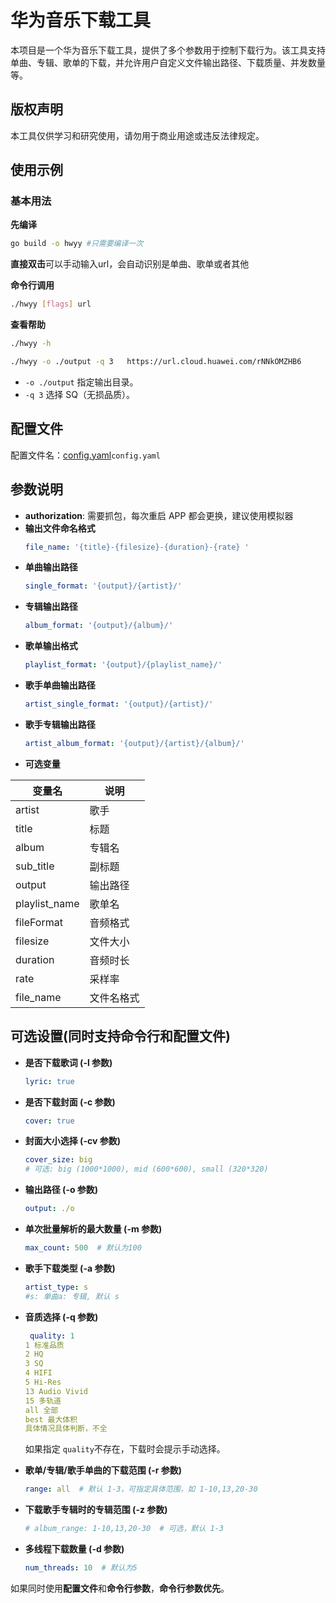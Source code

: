 # 华为音乐下载工具

本项目是一个华为音乐下载工具，提供了多个参数用于控制下载行为。该工具支持单曲、专辑、歌单的下载，并允许用户自定义文件输出路径、下载质量、并发数量等。
## 版权声明
本工具仅供学习和研究使用，请勿用于商业用途或违反法律规定。

## 使用示例
###  基本用法
**先编译**
```sh
go build -o hwyy #只需要编译一次
```
**直接双击**可以手动输入url，会自动识别是单曲、歌单或者其他

**命令行调用**
```sh
./hwyy [flags] url
```
**查看帮助**
```sh
./hwyy -h 
```
```sh
./hwyy -o ./output -q 3   https://url.cloud.huawei.com/rNNkOMZHB6
```
- `-o ./output` 指定输出目录。
- `-q 3` 选择 SQ（无损品质）。


## 配置文件
配置文件名：[config.yaml](config.yaml)`config.yaml`
## 参数说明
- **authorization**: 需要抓包，每次重启 APP 都会更换，建议使用模拟器
- **输出文件命名格式**
    ```yaml
    file_name: '{title}-{filesize}-{duration}-{rate} '
    ```
- **单曲输出路径**
  ```yaml
  single_format: '{output}/{artist}/'
  ```
- **专辑输出路径**
  ```yaml
  album_format: '{output}/{album}/'
  ```
- **歌单输出格式**
  ```yaml
  playlist_format: '{output}/{playlist_name}/'
  ```
- **歌手单曲输出路径**
  ```yaml
  artist_single_format: '{output}/{artist}/'
  ```
- **歌手专辑输出路径**
  ```yaml
  artist_album_format: '{output}/{artist}/{album}/'
  ```
- **可选变量**

| 变量名         | 说明       |
|--------------|----------|
| artist      | 歌手       |
| title       | 标题       |
| album       | 专辑名     |
| sub_title   | 副标题     |
| output      | 输出路径   |
| playlist_name | 歌单名   |
| fileFormat  | 音频格式   |
| filesize    | 文件大小   |
| duration    | 音频时长   |
| rate        | 采样率     |
| file_name   | 文件名格式 |

## 可选设置(同时支持命令行和配置文件)
- **是否下载歌词 (-l 参数)**
  ```yaml
  lyric: true
  ```
- **是否下载封面 (-c 参数)**
  ```yaml
  cover: true
  ```
- **封面大小选择 (-cv 参数)**
  ```yaml
  cover_size: big  
  # 可选: big (1000*1000), mid (600*600), small (320*320)
  ```
- **输出路径 (-o 参数)**
  ```yaml
  output: ./o
  ```
- **单次批量解析的最大数量 (-m 参数)**
  ```yaml
  max_count: 500  # 默认为100
  ```
- **歌手下载类型 (-a 参数)**
  ```yaml
  artist_type: s  
  #s: 单曲a: 专辑, 默认 s
  ```
- **音质选择 (-q 参数)**
  ```yaml
   quality: 1  
  1 标准品质
  2 HQ
  3 SQ
  4 HIFI
  5 Hi-Res
  13 Audio Vivid
  15 多轨道
  all 全部
  best 最大体积
  具体情况具体判断，不全
  ```
  如果指定 `quality`不存在，下载时会提示手动选择。

- **歌单/专辑/歌手单曲的下载范围 (-r 参数)**
  ```yaml
  range: all  # 默认 1-3，可指定具体范围，如 1-10,13,20-30
  ```
- **下载歌手专辑时的专辑范围 (-z 参数)**
  ```yaml
  # album_range: 1-10,13,20-30  # 可选，默认 1-3
  ```
- **多线程下载数量 (-d 参数)**
  ```yaml
  num_threads: 10  # 默认为5
  ```
  
如果同时使用**配置文件**和**命令行参数**，**命令行参数优先**。